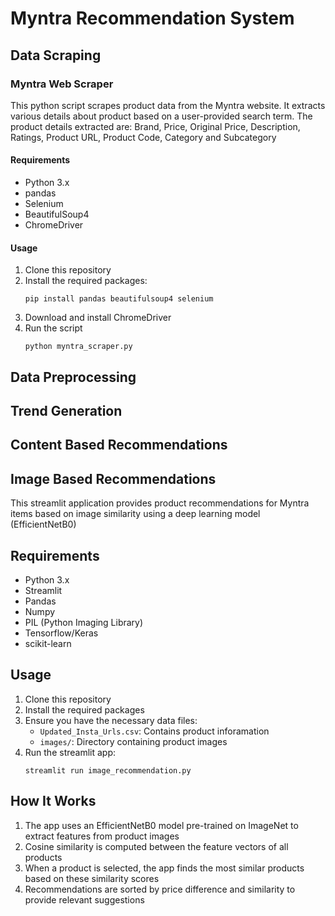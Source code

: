 # Myntra Recommendation System

## Data Scraping

### Myntra Web Scraper

This python script scrapes product data from the Myntra website. It extracts various details about product based on a user-provided search term.
The product details extracted are: Brand, Price, Original Price, Description, Ratings, Product URL, Product Code, Category and Subcategory

#### Requirements 

- Python 3.x
- pandas
- Selenium
- BeautifulSoup4
- ChromeDriver

#### Usage

1. Clone this repository
2. Install the required packages:
   ```
   pip install pandas beautifulsoup4 selenium
   ```
4. Download and install ChromeDriver
5. Run the script
   ```
   python myntra_scraper.py
   ```

## Data Preprocessing

## Trend Generation

## Content Based Recommendations

## Image Based Recommendations

This streamlit application provides product recommendations for Myntra items based on image similarity using a deep learning model (EfficientNetB0)

## Requirements

- Python 3.x
- Streamlit
- Pandas
- Numpy
- PIL (Python Imaging Library)
- Tensorflow/Keras
- scikit-learn

## Usage

1. Clone this repository
2. Install the required packages
3. Ensure you have the necessary data files:
   - `Updated_Insta_Urls.csv`: Contains product inforamation
   - `images/`: Directory containing product images
4. Run the streamlit app:
   ```
   streamlit run image_recommendation.py

## How It Works

1. The app uses an EfficientNetB0 model pre-trained on ImageNet to extract features from product images
2. Cosine similarity is computed between the feature vectors of all products
3. When a product is selected, the app finds the most similar products based on these similarity scores
4. Recommendations are sorted by price difference and similarity to provide relevant suggestions

